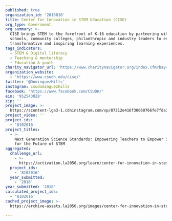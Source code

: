 ```yaml
---
published: true
organization_id: '2018016'
title: Center for Innovation in STEM Education (CISE)
org_type: Government
org_summary: >-
  CISE brings STEM to the forefront of K-16 education by partnering with
  schools, community colleges, philanthropic and industry leaders to enable
  transformative and inspiring learning experiences.
tags_indicators:
  - STEM & Digital literacy
  - Teaching & mentorship
  - Education & youth
charity_navigator_url: 'https://www.charitynavigator.org/index.cfm?bay=search.profile&ein=952543028'
organization_website:
  - 'https://www.csudh.edu/cise/'
twitter: '@DominguezHills'
instagram: csudominguezhills
facebook: 'https://www.facebook.com/CSUDH/'
ein: '952543028'
zip: ''
project_image: >-
  https://scontent-lga3-1.cdninstagram.com/vp/87312e416f30060766fe7fda3f4d32f7/5C3CA11B/t51.2885-15/e35/38081903_369052070293126_155768293343363072_n.jpg
project_video: ''
project_ids:
  - '8102016'
project_titles:
  - >-
    Next Generation Science Standards: Empowering Teachers to Empower Students
    for the Future of STEM
aggregated:
  challenge_url:
    - >-
      https://activation.la2050.org/learn/center-for-innovation-in-stem-education-cise/
  project_ids:
    - '8102016'
  year_submitted:
    - '2018'
year_submitted: '2018'
calculated_project_ids:
  - '8102016'
cached_project_image: >-
  https://archive-assets.la2050.org/images/center-for-innovation-in-stem-education-cise/scontent-lga3-1.cdninstagram.com/vp/87312e416f30060766fe7fda3f4d32f7/5C3CA11B/t51.2885-15/e35/38081903_369052070293126_155768293343363072_n.jpg

---
```

